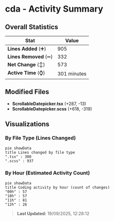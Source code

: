 # cda - Activity Summary 

## Overall Statistics

| Stat                   | Value                                                             |
| ---------------------- | ----------------------------------------------------------------- |
| **Lines Added** (➕)   | 905                                          |
| **Lines Removed** (➖) | 332                                        |
| **Net Change** (↕)    | 573                |
| **Active Time** (⌚)   | 301 minutes |


## Modified Files
- **ScrollableDatepicker.tsx** (+287, -13)
- **ScrollableDatepicker.scss** (+618, -319)

## Visualizations

### By File Type (Lines Changed)

```mermaid
pie showData
title Lines changed by file type
".tsx" : 300
".scss" : 937
```

### By Hour (Estimated Activity Count)

```mermaid
pie showData
title Coding activity by hour (count of changes)
"09h" : 57
"10h" : 57
"11h" : 81
"12h" : 26
```


> **Last Updated:** 19/09/2025, 12:28:12